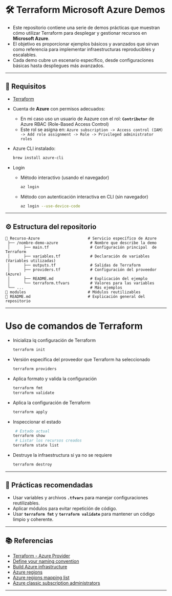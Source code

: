 # 🛠️ Terraform Microsoft Azure Demos 

- Este repositorio contiene una serie de demos prácticas que muestran cómo utilizar Terraform para desplegar y gestionar recursos en **Microsoft Azure**. 
- El objetivo es proporcionar ejemplos básicos y avanzados que sirvan como referencia para implementar infraestructuras reproducibles y escalables.
- Cada demo cubre un escenario específico, desde configuraciones básicas hasta despliegues más avanzados.

---

## 🚀 **Requisitos**
- [Terraform](https://developer.hashicorp.com/terraform/downloads)
- Cuenta de **Azure** con permisos adecuados:
    - En mi caso uso un usuario de Aazure con el rol: **```Contributor```** de Azure RBAC (Role-Based Access Control)
    - Este rol se asigna en: ```Azure subscription -> Access control (IAM) -> Add role assignment -> Role -> Privileged administrator roles```

- Azure CLI instalado:
    ```bash
    brew install azure-cli
    ```
- Login 
    - Método interactivo (usando el navegador)
        ```bash
        az login
        ```
    - Método con autenticación interactiva en CLI (sin navegador)
        ```bash
        az login --use-device-code
        ```

---

## ⚙️ Estructura del repositorio
```
📁 Recurso-Azure                     # Servicio específico de Azure  
 ├── /nombre-demo-azure              # Nombre que describe la demo  
 │      ├── main.tf                  # Configuración principal  de Terraform
 │      ├── variables.tf             # Declaración de variables (Variables utilizadas)
 │      ├── outputs.tf               # Salidas de Terraform  
 │      ├── providers.tf             # Configuración del proveedor (Azure)  
 │      ├── README.md                # Explicación del ejemplo   
 │      └── terraform.tfvars         # Valores para las variables 
 └── ...                             # Más ejemplos  
📁 modules                           # Módulos reutilizables  
📄 README.md                         # Explicación general del repositorio  
```

---
# Uso de comandos de Terraform
- Inicializa lq configuración de Terraform
    ```bash
    terraform init
    ```

- Versión específica del proveedor que Terraform ha seleccionado
    ```bash
    terraform providers
    ```

- Aplica formato y valida la configuración
    ```bash
    terraform fmt
    terraform validate
    ```

- Aplica la configuración de Terraform
    ```bash
    terraform apply
    ```

- Inspeccionar el estado
    ```bash
     # Estado actual
    terraform show
     # Listar los recursos creados
    terraform state list
    ```

- Destruye la infraestructura si ya no se requiere
    ```bash
    terraform destroy
    ```

---

## 🎯 Prácticas recomendadas

- Usar variables y archivos **`.tfvars`** para manejar configuraciones reutilizables.
- Aplicar módulos para evitar repetición de código.
- Usar **`terraform fmt`** y **`terraform validate`** para mantener un código limpio y coherente.

---

## 📚 Referencias
- [Terraform - Azure Provider](https://registry.terraform.io/providers/hashicorp/azurerm/latest/docs)
- [Define your naming convention](https://learn.microsoft.com/en-us/azure/cloud-adoption-framework/ready/azure-best-practices/resource-naming)
- [Build Azure infrastructure](https://developer.hashicorp.com/terraform/tutorials/azure-get-started/azure-build)
- [Azure regions](https://azure.microsoft.com/en-us/explore/global-infrastructure/geographies/)
- [Azure regions mapping list](https://github.com/claranet/terraform-azurerm-regions/blob/master/REGIONS.md)
- [Azure classic subscription administrators](https://learn.microsoft.com/en-us/azure/role-based-access-control/classic-administrators)

---